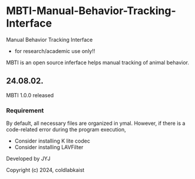 # MBTI-Manual-Behavior-Tracking-Interface
Manual Behavior Tracking Interface
- for research/academic use only!!

MBTI is an open source inferface helps manual tracking of animal behavior.

## 24.08.02.
MBTI 1.0.0 released

### Requirement
By default, all necessary files are organized in ymal. However, if there is a code-related error during the program execution,
- Consider installing K lite codec
- Consider installing LAVFilter



Developed by JYJ 

Copyright (c) 2024, coldlabkaist
